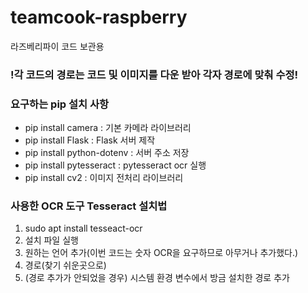 # teamcook-raspberry
라즈베리파이 코드 보관용

### !각 코드의 경로는 코드 및 이미지를 다운 받아 각자 경로에 맞춰 수정!

### 요구하는 pip 설치 사항
* pip install camera : 기본 카메라 라이브러리
* pip install Flask : Flask 서버 제작
* pip install python-dotenv : 서버 주소 저장
* pip install pytesseract : pytesseract ocr 실행
* pip install cv2 : 이미지 전처리 라이브러리

### 사용한 OCR 도구 Tesseract 설치법
1. sudo apt install tesseact-ocr
2. 설치 파일 실행
3. 원하는 언어 추가(이번 코드는 숫자 OCR을 요구하므로 아무거나 추가했다.)
4. 경로(찾기 쉬운곳으로)
5. (경로 추가가 안되었을 경우) 시스템 환경 변수에서 방금 설치한 경로 추가
